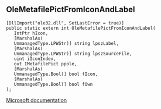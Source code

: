 ## OleMetafilePictFromIconAndLabel

```
[DllImport("ole32.dll", SetLastError = true)]
public static extern int OleMetafilePictFromIconAndLabel(
   IntPtr hIcon,
   [MarshalAs(
   UnmanagedType.LPWStr)] string lpszLabel,
   [MarshalAs(
   UnmanagedType.LPWStr)] string lpszSourceFile,
   uint iIconIndex,
   out IMetafilePict ppole,
   [MarshalAs(
   UnmanagedType.Bool)] bool fIcon,
   [MarshalAs(
   UnmanagedType.Bool)] bool fOwn
);
```

[Microsoft documentation](https://docs.microsoft.com/en-us/windows/win32/api/ole2/nf-ole2-olemetafilepictfromiconandlabel)
